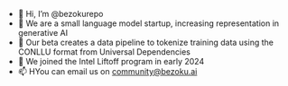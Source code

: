 - 👋 Hi, I’m @bezokurepo
- 👀 We are a small language model startup, increasing representation in generative AI
- 🌱 Our beta creates a data pipeline to tokenize training data using the CONLLU format from Universal Dependencies
- 💞️ We joined the Intel Liftoff program in early 2024
- 📫 HYou can email us on community@bezoku.ai


<!---
bezokurepo/bezokurepo is a ✨ special ✨ repository because its `README.md` (this file) appears on your GitHub profile.
You can click the Preview link to take a look at your changes.
--->
